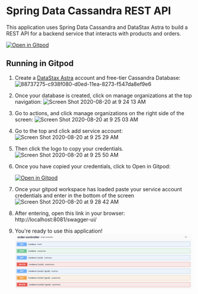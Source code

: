 # Spring Data Cassandra REST API

This application uses Spring Data Cassandra and DataStax Astra to build a REST API for a backend service that interacts with products and orders.

[![Open in Gitpod](https://gitpod.io/button/open-in-gitpod.svg)](https://gitpod.io/#https://github.com/DataStax-Examples/spring-data-starter)

## Running in Gitpod

1. Create a [DataStax Astra](https://astra.datastax.com/) account and free-tier Cassandra Database: 
   ![88737275-c938f080-d0ed-11ea-8273-f547da8ef9e6](https://user-images.githubusercontent.com/69874632/90799424-0f860780-e2c8-11ea-962e-ad43ebafc085.png)
   
2. Once your database is created, click on manage organizations at the top navigation: 
   ![Screen Shot 2020-08-20 at 9 24 13 AM](https://user-images.githubusercontent.com/69874632/90799837-a5ba2d80-e2c8-11ea-8104-35ef6c0723ef.png)
  
  
3. Go to actions, and click manage organizations on the right side of the screen: 
   ![Screen Shot 2020-08-20 at 9 25 03 AM](https://user-images.githubusercontent.com/69874632/90801603-faf73e80-e2ca-11ea-8bab-dc82baf0c4ae.png)
   
4. Go to the top and click add service account: 
   ![Screen Shot 2020-08-20 at 9 25 29 AM](https://user-images.githubusercontent.com/69874632/90801716-1cf0c100-e2cb-11ea-938b-85709cad8ce0.png)

5. Then click the logo to copy your credentials. 
   ![Screen Shot 2020-08-20 at 9 25 50 AM](https://user-images.githubusercontent.com/69874632/90801796-3560db80-e2cb-11ea-8c1d-4387ca9809a4.png)

6. Once you have copied your credentials, click to Open in Gitpod:

   [![Open in Gitpod](https://gitpod.io/button/open-in-gitpod.svg)](https://gitpod.io/#https://github.com/DataStax-Examples/spring-data-starter)
   
7. Once your gitpod workspace has loaded paste your service account credentials and enter in the bottom of the screen 
   ![Screen Shot 2020-08-20 at 9 28 42 AM](https://user-images.githubusercontent.com/69874632/90801910-5e816c00-e2cb-11ea-874b-fb64ee7a26ae.png)

8. After entering, open this link in your browser: http://localhost:8081/swagger-ui/

9. You're ready to use this application! 
   ![Swagger](doc/pics/spring-data-swagger-ui.png?raw=true)
